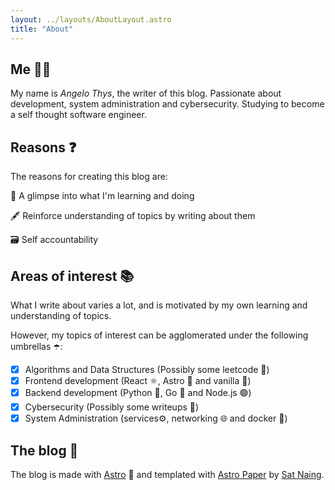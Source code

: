 ```yaml
---
layout: ../layouts/AboutLayout.astro
title: "About"
---
```


## Me 👱🏻

My name is _Angelo Thys_, the writer of this blog.
Passionate about development, system administration and cybersecurity.
Studying to become a self thought software engineer.

## Reasons ❓

The reasons for creating this blog are:

🔮 A glimpse into what I'm learning and doing

🖋️ Reinforce understanding of topics by writing about them

🗃️ Self accountability

## Areas of interest 📚

What I write about varies a lot, and is motivated by my own learning
and understanding of topics.

However, my topics of interest
can be agglomerated under the following umbrellas ☂️:

- [x] Algorithms and Data Structures (Possibly some leetcode 🤖)
- [x] Frontend development (React ⚛️, Astro 🚀 and vanilla 🍦)
- [x] Backend development (Python 🐉, Go 🦫 and Node.js 🟢)
- [x] Cybersecurity (Possibly some writeups 📝)
- [x] System Administration (services⚙️, networking 🌐 and docker 🐳)

## The blog 📝

The blog is made with [Astro](https://astro.build/) 🚀
and templated with [Astro Paper](https://github.com/satnaing/astro-paper)
by [Sat Naing](https://satnaing.dev/).
